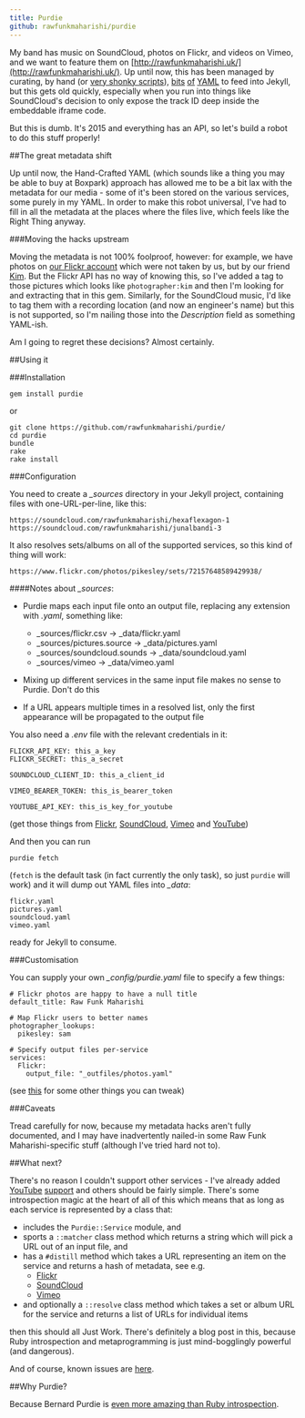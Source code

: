 ```yaml
---
title: Purdie
github: rawfunkmaharishi/purdie
---
```


My band has music on SoundCloud, photos on Flickr, and videos on Vimeo, and we want to feature them on [http://rawfunkmaharishi.uk/](http://rawfunkmaharishi.uk/). Up until now, this has been managed by curating, by hand (or [very shonky scripts](https://github.com/rawfunkmaharishi/rawfunkmaharishi.github.io/blob/master/flickriser.rb)), [bits](https://github.com/rawfunkmaharishi/rawfunkmaharishi.github.io/blob/master/_data/soundcloud.yml) [of](https://github.com/rawfunkmaharishi/rawfunkmaharishi.github.io/blob/master/_data/flickr.yml) [YAML](https://github.com/rawfunkmaharishi/rawfunkmaharishi.github.io/blob/master/_data/vimeo.yml) to feed into Jekyll, but this gets old quickly, especially when you run into things like SoundCloud's decision to only expose the track ID deep inside the embeddable iframe code.

But this is dumb. It's 2015 and everything has an API, so let's build a robot to do this stuff properly!

##The great metadata shift

Up until now, the Hand-Crafted YAML (which sounds like a thing you may be able to buy at Boxpark) approach has allowed me to be a bit lax with the metadata for our media - some of it's been stored on the various services, some purely in my YAML. In order to make this robot universal, I've had to fill in all the metadata at the places where the files live, which feels like the Right Thing anyway.

###Moving the hacks upstream

Moving the metadata is not 100% foolproof, however: for example, we have photos on [our Flickr account](https://www.flickr.com/photos/rawfunkmaharishi/) which were not taken by us, but by our friend [Kim](http://www.kimberlycabbott.com/). But the Flickr API has no way of knowing this, so I've added a tag to those pictures which looks like `photographer:kim` and then I'm looking for and extracting that in this gem. Similarly, for the SoundCloud music, I'd like to tag them with a recording location (and now an engineer's name) but this is not supported, so I'm nailing those into the _Description_ field as something YAML-ish.

Am I going to regret these decisions? Almost certainly.

##Using it

###Installation

    gem install purdie

or

    git clone https://github.com/rawfunkmaharishi/purdie/
    cd purdie
    bundle
    rake
    rake install

###Configuration

You need to create a *_sources* directory in your Jekyll project, containing files with one-URL-per-line, like this:

    https://soundcloud.com/rawfunkmaharishi/hexaflexagon-1
    https://soundcloud.com/rawfunkmaharishi/junalbandi-3

It also resolves sets/albums on all of the supported services, so this kind of thing will work:

    https://www.flickr.com/photos/pikesley/sets/72157648589429938/

####Notes about *_sources*:

* Purdie maps each input file onto an output file, replacing any extension with _.yaml_, something like:
  * \_sources/flickr.csv -> \_data/flickr.yaml
  * \_sources/pictures.source -> \_data/pictures.yaml
  * \_sources/soundcloud.sounds -> \_data/soundcloud.yaml
  * \_sources/vimeo -> \_data/vimeo.yaml

* Mixing up different services in the same input file makes no sense to Purdie. Don't do this
* If a URL appears multiple times in a resolved list, only the first appearance will be propagated to the output file

You also need a *.env* file with the relevant credentials in it:

    FLICKR_API_KEY: this_a_key
    FLICKR_SECRET: this_a_secret

    SOUNDCLOUD_CLIENT_ID: this_a_client_id

    VIMEO_BEARER_TOKEN: this_is_bearer_token

    YOUTUBE_API_KEY: this_is_key_for_youtube

(get those things from [Flickr](https://www.flickr.com/services/apps/create/apply), [SoundCloud](http://soundcloud.com/you/apps/new), [Vimeo](https://developer.vimeo.com/apps/new) and [YouTube](https://console.developers.google.com/project))

And then you can run

    purdie fetch

(`fetch` is the default task (in fact currently the only task), so just `purdie` will work) and it will dump out YAML files into *\_data*:

    flickr.yaml
    pictures.yaml
    soundcloud.yaml
    vimeo.yaml

ready for Jekyll to consume.

###Customisation

You can supply your own *\_config/purdie.yaml* file to specify a few things:

    # Flickr photos are happy to have a null title
    default_title: Raw Funk Maharishi

    # Map Flickr users to better names
    photographer_lookups:
      pikesley: sam

    # Specify output files per-service
    services:
      Flickr:
        output_file: "_outfiles/photos.yaml"

(see [this](https://github.com/rawfunkmaharishi/purdie/blob/master/_config/defaults.yaml) for some other things you can tweak)

###Caveats

Tread carefully for now, because my metadata hacks aren't fully documented, and I may have inadvertently nailed-in some Raw Funk Maharishi-specific stuff (although I've tried hard not to).

##What next?

There's no reason I couldn't support other services - I've already added [YouTube](https://github.com/rawfunkmaharishi/purdie/blob/master/spec/services/youtube_spec.rb) [support](https://github.com/rawfunkmaharishi/purdie/blob/master/lib/purdie/services/youtube.rb) and others should be fairly simple. There's some introspection magic at the heart of all of this which means that as long as each service is represented by a class that:

* includes the `Purdie::Service` module, and
* sports a `::matcher` class method which returns a string which will pick a URL out of an input file, and
* has a `#distill` method which takes a URL representing an item on the service and returns a hash of metadata, see e.g.
  * [Flickr](https://github.com/rawfunkmaharishi/purdie/blob/master/lib/purdie/services/flickr.rb)
  * [SoundCloud](https://github.com/rawfunkmaharishi/purdie/blob/master/lib/purdie/services/soundcloud.rb)
  * [Vimeo](https://github.com/rawfunkmaharishi/purdie/blob/master/lib/purdie/services/vimeo.rb)
* and optionally a `::resolve` class method which takes a set or album URL for the service and returns a list of URLs for individual items

then this should all Just Work. There's definitely a blog post in this, because Ruby introspection and metaprogramming is just mind-bogglingly powerful (and dangerous).

And of course, known issues are [here](https://github.com/rawfunkmaharishi/purdie/issues).

##Why Purdie?

Because Bernard Purdie is [even more amazing than Ruby introspection](https://www.youtube.com/watch?v=E9E0WxLbqVA&list=PLuPLM2FI60-OIgFTc9YCrGgH5XWGT6znV&index=6).
